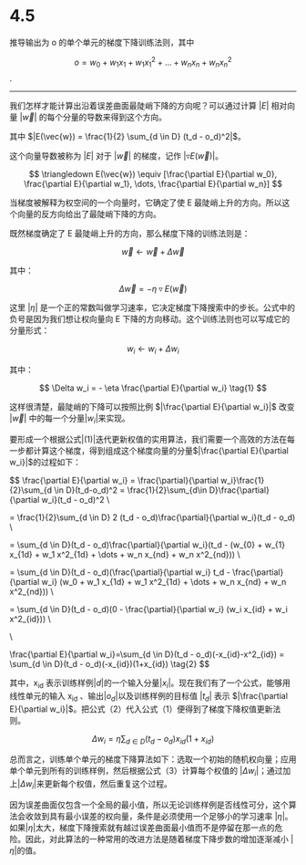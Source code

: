 # 4.5

推导输出为 o 的单个单元的梯度下降训练法则，其中

$$
o = w_0 + w_1 x_1 + w_1 x^2_1 + \dots + w_n x_n + w_n x^2_n
$$
.

---


我们怎样才能计算出沿着误差曲面最陡峭下降的方向呢？可以通过计算 $|E|$ 相对向量 $|\vec{w}|$ 的每个分量的导数来得到这个方向。

其中 $|E(\vec{w}) = \frac{1}{2} \sum_{d \in D} (t_d - o_d)^2|$。

这个向量导数被称为 $|E|$ 对于 $|\vec{w}|$ 的梯度，记作 $|\triangledown E(\vec{w})|$。

$$
\triangledown E(\vec{w}) \equiv [\frac{\partial	 E}{\partial	 w_0}, \frac{\partial	E}{\partial	 w_1}, \dots, \frac{\partial	E}{\partial	w_n}]
$$

当梯度被解释为权空间的一个向量时，它确定了使 E 最陡峭上升的方向。所以这个向量的反方向给出了最陡峭下降的方向。

既然梯度确定了 E 最陡峭上升的方向，那么梯度下降的训练法则是：

$$
\vec{w} \leftarrow	\vec{w} + \Delta \vec{w}
$$

其中：

$$
\Delta \vec{w} = -\eta \triangledown E(\vec{w})
$$

这里 $|\eta|$ 是一个正的常数叫做学习速率，它决定梯度下降搜索中的步长。公式中的负号是因为我们想让权向量向 E 下降的方向移动。这个训练法则也可以写成它的分量形式：

$$
w_i \leftarrow w_i + \Delta w_i
$$

其中：

$$
\Delta w_i = - \eta \frac{\partial E}{\partial w_i}                \tag{1}
$$

这样很清楚，最陡峭的下降可以按照比例 $|\frac{\partial E}{\partial w_i}|$ 改变 $|\vec{w}|$ 中的每一个分量$|w_i|$来实现。

要形成一个根据公式$|(1)|$迭代更新权值的实用算法，我们需要一个高效的方法在每一步都计算这个梯度，得到组成这个梯度向量的分量$|\frac{\partial E}{\partial w_i}|$的过程如下：

$$
\frac{\partial E}{\partial w_i} = \frac{\partial}{\partial w_i}\frac{1}{2}\sum_{d \in D}(t_d-o_d)^2 = \frac{1}{2}\sum_{d\in D}\frac{\partial}{\partial w_i}(t_d - o_d)^2 \\

= \frac{1}{2}\sum_{d \in D} 2 (t_d - o_d)\frac{\partial}{\partial w_i}(t_d - o_d) \\

= \sum_{d \in D}(t_d - o_d)\frac{\partial}{\partial w_i}(t_d - (w_{0} + w_{1} x_{1d} + w_1 x^2_{1d} + \dots + w_n x_{nd} + w_n x^2_{nd})) \\

= \sum_{d \in D}(t_d - o_d)(\frac{\partial}{\partial w_i} t_d - \frac{\partial}{\partial w_i} (w_0 + w_1 x_{1d} + w_1 x^2_{1d} + \dots + w_n x_{nd} + w_n x^2_{nd})) \\

= \sum_{d \in D}(t_d - o_d)(0 - \frac{\partial}{\partial w_i} (w_i x_{id} + w_i x^2_{id})) \\

\\

\frac{\partial E}{\partial w_i}=\sum_{d \in D}(t_d - o_d)(-x_{id}-x^2_{id}) = \sum_{d \in D}(t_d - o_d)(-x_{id})(1+x_{id})        \tag{2}
$$

其中，x<sub>id</sub> 表示训练样例$|d|$的一个输入分量$|x_i|$。现在我们有了一个公式，能够用线性单元的输入 x<sub>id</sub> 、输出$|o_d|$以及训练样例的目标值 $|t_d|$ 表示 $|\frac{\partial E}{\partial w_i}|$。把公式（2）代入公式（1）便得到了梯度下降权值更新法则。

$$
\Delta w_i = \eta \sum_{d \in D}(t_d - o_d)x_{id}(1+x_{id})    \tag{3}
$$

总而言之，训练单个单元的梯度下降算法如下：选取一个初始的随机权向量；应用单个单元到所有的训练样例，然后根据公式（3）计算每个权值的 $|\Delta w_i|$；通过加上$|\Delta w_i|$来更新每个权值，然后重复这个过程。

因为误差曲面仅包含一个全局的最小值，所以无论训练样例是否线性可分，这个算法会收敛到具有最小误差的权向量，条件是必须使用一个足够小的学习速率 $|\eta|$。如果$|\eta|$太大，梯度下降搜索就有越过误差曲面最小值而不是停留在那一点的危险。因此，对此算法的一种常用的改进方法是随着梯度下降步数的增加逐渐减小 $|\eta |$的值。